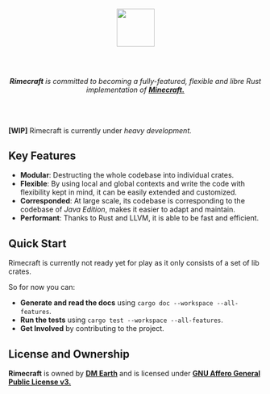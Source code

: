 <div align="center">
  <h5><br /></h5>
  <a href="https://github.com/rimecraft-rs">
    <img
      height="75"
      src="https://github.com/rimecraft-rs/artwork/blob/main/rimecraft/cut/logo/logo.png?raw=true"
      />
  </a>
  <h5><br /></h5>
</div>

###### <p align="center">**Rimecraft** is committed to becoming a fully-featured, flexible and libre Rust implementation of **[Minecraft.](https://minecraft.net)**</p>

<br />

**[WIP]** Rimecraft is currently under _heavy development._

## Key Features

-   **Modular**: Destructing the whole codebase into individual crates.
-   **Flexible**: By using local and global contexts and write the code with flexibility kept in mind, it can be easily extended and customized.
-   **Corresponded**: At large scale, its codebase is corresponding to the codebase of _Java Edition_, makes it easier to adapt and maintain.
-   **Performant**: Thanks to Rust and LLVM, it is able to be fast and efficient.

## Quick Start

Rimecraft is currently not ready yet for play as it only consists of a set of lib crates.

So for now you can:

-   **Generate and read the docs** using `cargo doc --workspace --all-features`.
-   **Run the tests** using `cargo test --workspace --all-features`.
-   **Get Involved** by contributing to the project.

## License and Ownership

**Rimecraft** is owned by **[DM Earth](https://github.com/DM-Earth)** and is licensed under **[GNU Affero General Public License v3.](LICENSE.md)**
